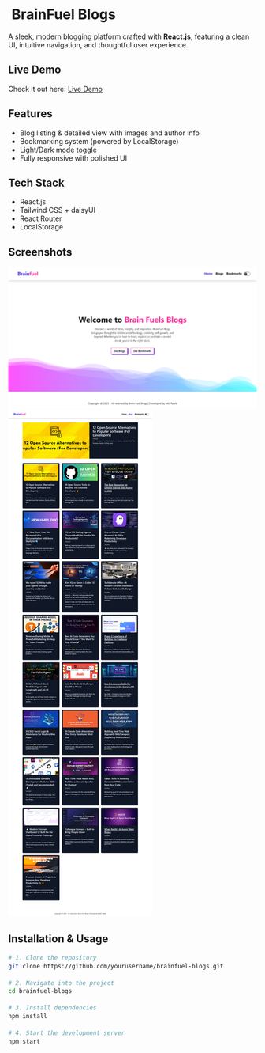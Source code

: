 # ​ BrainFuel Blogs

A sleek, modern blogging platform crafted with **React.js**, featuring a clean UI, intuitive navigation, and thoughtful user experience.

##  Live Demo
Check it out here: [Live Demo](https://brain-fuel-blog-website.vercel.app/)

##  Features
- Blog listing & detailed view with images and author info  
- Bookmarking system (powered by LocalStorage)  
- Light/Dark mode toggle  
- Fully responsive with polished UI  

##  Tech Stack
- React.js  
- Tailwind CSS + daisyUI  
- React Router  
- LocalStorage  

##  Screenshots
![BrainFuel Blogs Screenshot 1](./1.png)  
![BrainFuel Blogs Screenshot 2](./2.png)  

##  Installation & Usage
```bash
# 1. Clone the repository
git clone https://github.com/yourusername/brainfuel-blogs.git

# 2. Navigate into the project
cd brainfuel-blogs

# 3. Install dependencies
npm install

# 4. Start the development server
npm start
